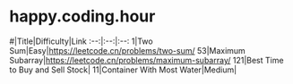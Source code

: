 # happy.coding.hour

#|Title|Difficulty|Link
:--:|:--:|:--:
1|Two Sum|Easy|https://leetcode.cn/problems/two-sum/
53|Maximum Subarray|https://leetcode.cn/problems/maximum-subarray/
121|Best Time to Buy and Sell Stock|
11|Container With Most Water|Medium|